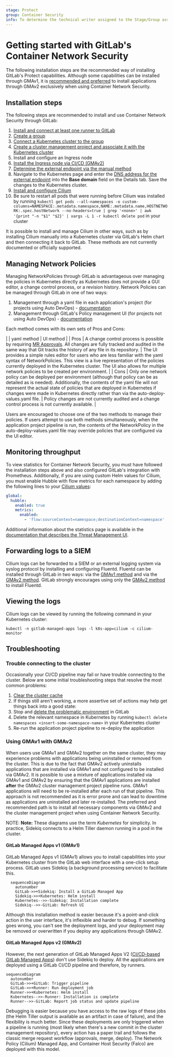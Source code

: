 ```yaml
---
stage: Protect
group: Container Security
info: To determine the technical writer assigned to the Stage/Group associated with this page, see https://about.gitlab.com/handbook/engineering/ux/technical-writing/#designated-technical-writers
---
```


# Getting started with GitLab's Container Network Security

The following installation steps are the recommended way of installing GitLab's Protect capabilities.  Although some capabilities can be installed through GMAv1, it is [recommended and preferred]() to install applications through GMAv2 exclusively when using Container Network Security.

## Installation steps

The following steps are recommended to install and use Container Network Security through GitLab:

1. [Install and connect at least one runner to GitLab](https://docs.gitlab.com/runner/)
1. [Create a group](https://docs.gitlab.com/ee/user/group/#create-a-new-group)
1. [Connect a Kubernetes cluster to the group](https://docs.gitlab.com/ee/user/project/clusters/add_remove_clusters.html)
1. [Create a cluster management project and associate it with the Kubernetes cluster](https://docs.gitlab.com/ee/user/clusters/management_project.html)
1. Install and configure an Ingress node
  1. [Install the Ingress node via CI/CD (GMAv2)](https://docs.gitlab.com/ee/user/clusters/applications.html#install-ingress-using-gitlab-cicd)
  1. [Determine the external endpoint via the manual method](https://docs.gitlab.com/ee/user/clusters/applications.html#determining-the-external-endpoint-manually)
  1. Navigate to the Kubernetes page and enter the [DNS address for the external endpoint](https://docs.gitlab.com/ee/user/project/clusters/#base-domain) into the **Base domain** field on the Details tab.  Save the changes to the Kubernetes cluster.
1. [Install and configure Cilium](https://docs.gitlab.com/ee/user/clusters/applications.html#install-cilium-using-gitlab-cicd)
1. Be sure to restart all pods that were running before Cilium was installed by running `kubectl get pods --all-namespaces -o custom-columns=NAMESPACE:.metadata.namespace,NAME:.metadata.name,HOSTNETWORK:.spec.hostNetwork --no-headers=true | grep '<none>' | awk '{print "-n "$1" "$2}' | xargs -L 1 -r kubectl delete pod` in your cluster

It is possible to install and manage Cilium in other ways, such as by installing Cilium manually into a Kubernetes cluster via GitLab's Helm chart and then connecting it back to GitLab. These methods are not currently documented or officially supported.

## Managing Network Policies

Managing NetworkPolicies through GitLab is advantageous over managing the policies in Kubernetes directly as Kubernetes does not provide a GUI editor, a change control process, or a revision history. Network Policies can be managed through GitLab in one of two ways:

1. Management through a yaml file in each application's project (for projects using Auto DevOps) - [documentation](https://docs.gitlab.com/ee/topics/autodevops/stages.html#network-policy)
1. Management through GitLab's Policy management UI (for projects not using Auto DevOps) - [documentation](https://docs.gitlab.com/ee/user/application_security/threat_monitoring/#container-network-policy-management)

Each method comes with its own sets of Pros and Cons:

| | yaml method | UI method |
| Pros | A change control process is possible by requiring [MR Approvals](https://docs.gitlab.com/ee/user/project/merge_requests/merge_request_approvals.html). All changes are fully tracked and audited in the same way that Git tracks the history of any file in its repository. | The UI provides a simple rules editor for users who are less familiar with the yaml syntax of NetworkPolicies. This view is a live representation of the policies currently deployed in the Kubernetes cluster. The UI also allows for multiple network policies to be created per environment. |
| Cons | Only one network policy can be deployed per environment (although that policy can be as detailed as is needed).  Additionally, the contents of the yaml file will not represent the actual state of policies that are deployed in Kubernetes if changes were made in Kubernetes directly rather than via the auto-deploy-values.yaml file. | Policy changes are not currently audited and a change control process is not currently available. |

Users are encouraged to choose one of the two methods to manage their policies. If users attempt to use both methods simultaneously, when the application project pipeline is run, the contents of the NetworkPolicy in the auto-deploy-values.yaml file may override policies that are configured via the UI editor.

## Monitoring throughput

To view statistics for Container Network Security, you must have followed the installation steps above and also configured GitLab's integration with Prometheus. Additionally, if you are using custom Helm values for Cilium, you must enable Hubble with flow metrics for each namespace by adding the following lines to
your [Cilium values](../../../../clusters/applications.md#install-cilium-using-gitlab-cicd):

```yaml
global:
  hubble:
    enabled: true
    metrics:
      enabled:
        - 'flow:sourceContext=namespace;destinationContext=namespace'
```

Additional information about the statistics page is available in the [documentation that describes the Threat Management UI](https://docs.gitlab.com/ee/user/application_security/threat_monitoring/#container-network-policy).

## Forwarding logs to a SIEM

Cilium logs can be forwarded to a SIEM or an external logging system via syslog protocol by installing and configuring Fluentd.  Fluentd can be installed through GitLab in two ways: via the [GMAv1 method](https://docs.gitlab.com/ee/user/clusters/applications.html#fluentd) and via the [GMAv2 method](https://docs.gitlab.com/ee/user/clusters/applications.html#install-fluentd-using-gitlab-cicd). GitLab strongly encourages using only the [GMAv2 method](https://docs.gitlab.com/ee/user/clusters/applications.html#install-fluentd-using-gitlab-cicd) to install Fluentd.

## Viewing the logs

Cilium logs can be viewed by running the following command in your Kubernetes cluster:

```
kubectl -n gitlab-managed-apps logs -l k8s-app=cilium -c cilium-monitor
```

## Troubleshooting

### Trouble connecting to the cluster

Occasionally your CI/CD pipeline may fail or have trouble connecting to the cluster.  Below are some initial troubleshooting steps that resolve the most common problems:

1. [Clear the cluster cache](https://docs.gitlab.com/ee/user/project/clusters/#clearing-the-cluster-cache)
1. If things still aren't working, a more assertive set of actions may help get things back into a good state:
  1. Stop and [delete the problematic environment](https://docs.gitlab.com/ee/ci/environments/#delete-environments-through-the-ui) in GitLab
  1. Delete the relevant namespace in Kubernetes by running `kubectl delete namespaces <insert-some-namespace-name>` in your Kubernetes cluster
  1. Re-run the application project pipeline to re-deploy the application

### Using GMAv1 with GMAv2

When users use GMAv1 and GMAv2 together on the same cluster, they may experience problems with applications being uninstalled or removed from the cluster.  This is due to the fact that GMAv2 actively uninstalls applications that are installed via GMAv1 and not configured to be installed via GMAv2. It is possible to use a mixture of applications installed via GMAv1 and GMAv2 by ensuring that the GMAv1 applications are installed **after** the GMAv2 cluster management project pipeline runs.  GMAv1 applications will need to be re-installed after each run of that pipeline.  This approach is not recommended as it is error prone and can lead to downtime as applications are uninstalled and later re-installed.  The preferred and recommended path is to install all necessary components via GMAv2 and the cluster management project when using Container Network Security.

NOTE: **Note:**
These diagrams use the term _Kubernetes_ for simplicity. In practice, Sidekiq connects to a Helm
Tiller daemon running in a pod in the cluster.

#### GitLab Managed Apps v1 (GMAv1)

GitLab Managed Apps v1 (GMAv1) allows you to install capabilities into your Kubernetes cluster from the GitLab web interface with a one-click setup process. GitLab
uses Sidekiq (a background processing service) to facilitate this.

```mermaid
  sequenceDiagram
    autonumber
    GitLab->>+Sidekiq: Install a GitLab Managed App
    Sidekiq->>+Kubernetes: Helm install
    Kubernetes-->>-Sidekiq: Installation complete
    Sidekiq-->>-GitLab: Refresh UI
```

Although this installation method is easier because it's a point-and-click action in the user
interface, it's inflexible and harder to debug. If something goes wrong, you can't see the
deployment logs, and your deployment may be removed or overwritten if you deploy any applications through GMAv2.

#### GitLab Managed Apps v2 (GMAv2)

However, the next generation of GitLab Managed Apps V2 ([CI/CD-based GitLab Managed Apps](https://gitlab.com/groups/gitlab-org/-/epics/2103))
don't use Sidekiq to deploy. All the applications are deployed using a GitLab CI/CD pipeline and
therefore, by runners.

```mermaid
sequenceDiagram
  autonumber
  GitLab->>+GitLab: Trigger pipeline
  GitLab->>+Runner: Run deployment job
  Runner->>+Kubernetes: Helm install
  Kubernetes-->>-Runner: Installation is complete
  Runner-->>-GitLab: Report job status and update pipeline
```

Debugging is easier because you have access to the raw logs of these jobs (the Helm Tiller output is
available as an artifact in case of failure), and the flexibility is much better. Since these
deployments are only triggered when a pipeline is running (most likely when there's a new commit in
the cluster management repository), every action has a paper trail and follows the classic merge
request workflow (approvals, merge, deploy). The Network Policy (Cilium) Managed App, and Container
Host Security (Falco) are deployed with this model.
